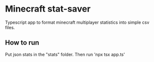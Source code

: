 # Minecraft stat-saver

Typescript app to format minecraft multiplayer statistics into simple csv files.

## How to run

Put json stats in the "stats" folder. Then run 'npx tsx app.ts'
